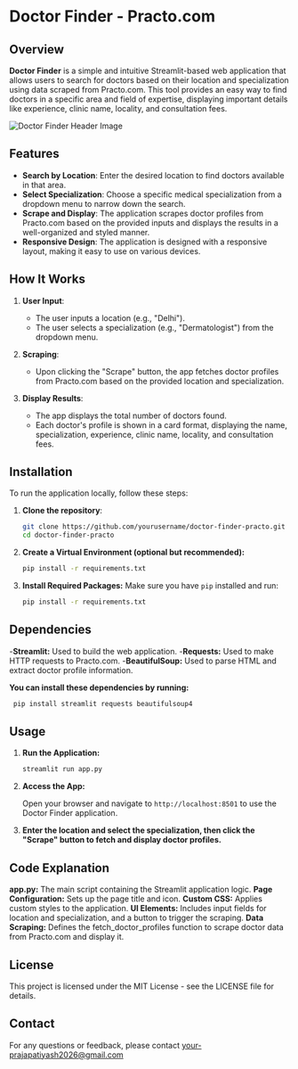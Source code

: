# Doctor Finder - Practo.com

## Overview

**Doctor Finder** is a simple and intuitive Streamlit-based web application that allows users to search for doctors based on their location and specialization using data scraped from Practo.com. This tool provides an easy way to find doctors in a specific area and field of expertise, displaying important details like experience, clinic name, locality, and consultation fees.

![Doctor Finder Header Image](https://t4.ftcdn.net/jpg/02/74/73/01/360_F_274730119_ht4FXz4R6RnIJgPk7WeNALxxaf524Jrb.jpg)

## Features

- **Search by Location**: Enter the desired location to find doctors available in that area.
- **Select Specialization**: Choose a specific medical specialization from a dropdown menu to narrow down the search.
- **Scrape and Display**: The application scrapes doctor profiles from Practo.com based on the provided inputs and displays the results in a well-organized and styled manner.
- **Responsive Design**: The application is designed with a responsive layout, making it easy to use on various devices.

## How It Works

1. **User Input**:
   - The user inputs a location (e.g., "Delhi").
   - The user selects a specialization (e.g., "Dermatologist") from the dropdown menu.

2. **Scraping**:
   - Upon clicking the "Scrape" button, the app fetches doctor profiles from Practo.com based on the provided location and specialization.

3. **Display Results**:
   - The app displays the total number of doctors found.
   - Each doctor's profile is shown in a card format, displaying the name, specialization, experience, clinic name, locality, and consultation fees.

## Installation

To run the application locally, follow these steps:

1. **Clone the repository**:

   ```bash
   git clone https://github.com/yourusername/doctor-finder-practo.git
   cd doctor-finder-practo
2. **Create a Virtual Environment (optional but recommended):**

    ```bash
    pip install -r requirements.txt
3. **Install Required Packages:**
    Make sure you have `pip` installed and run:

   ```bash
   pip install -r requirements.txt
   ```
 ## Dependencies
 
-**Streamlit:** Used to build the web application.
-**Requests:** Used to make HTTP requests to Practo.com.
-**BeautifulSoup:** Used to parse HTML and extract doctor profile information.

**You can install these dependencies by running:**
 ```bash
  pip install streamlit requests beautifulsoup4
   ```

## Usage

1. **Run the Application:**

   ```bash
   streamlit run app.py
   ```

2. **Access the App:**

   Open your browser and navigate to `http://localhost:8501` to use the Doctor Finder application.

3. **Enter the location and select the specialization, then click the "Scrape" button to fetch and display doctor profiles.**

## Code Explanation
**app.py:** The main script containing the Streamlit application logic.
**Page Configuration:** Sets up the page title and icon.
**Custom CSS:** Applies custom styles to the application.
**UI Elements:** Includes input fields for location and specialization, and a button to trigger the scraping.
**Data Scraping:** Defines the fetch_doctor_profiles function to scrape doctor data from Practo.com and display it.

## License
This project is licensed under the MIT License - see the LICENSE file for details.

## Contact
For any questions or feedback, please contact your-prajapatiyash2026@gmail.com

